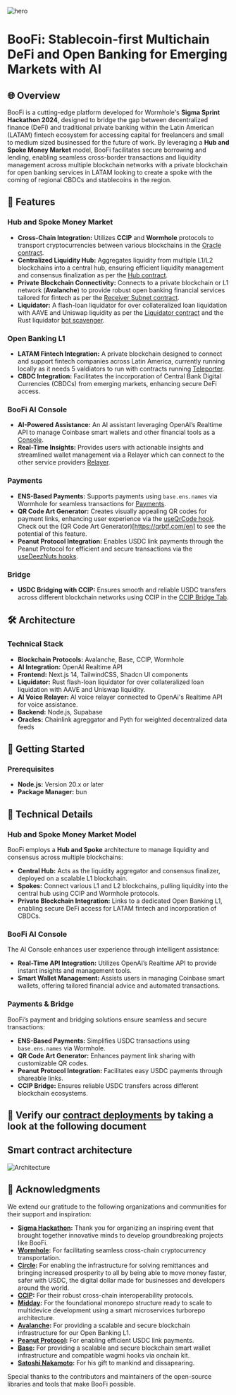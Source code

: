 ![hero](boofi-preview.png)

# BooFi: Stablecoin-first Multichain DeFi and Open Banking for Emerging Markets with AI

## 🌐 Overview

BooFi is a cutting-edge platform developed for Wormhole's **Sigma Sprint Hackathon 2024**, designed to bridge the gap between decentralized finance (DeFi) and traditional private banking within the Latin American (LATAM) fintech ecosystem for accessing capital for freelancers and small to medium sized businessed for the future of work. By leveraging a **Hub and Spoke Money Market** model, BooFi facilitates secure borrowing and lending, enabling seamless cross-border transactions and liquidity management across multiple blockchain networks with a private blockchain for open banking services in LATAM looking to create a spoke with the coming of regional CBDCs and stablecoins in the region.

## 🚀 Features

### **Hub and Spoke Money Market**

- **Cross-Chain Integration:** Utilizes **CCIP** and **Wormhole** protocols to transport cryptocurrencies between various blockchains in the [Oracle contract](https://github.com/tcxcx/boofi-poc/blob/private-blockchain/boofi-lite/contracts/evm/src/contracts/priceOracle/BooFiPriceOracle.sol).
- **Centralized Liquidity Hub:** Aggregates liquidity from multiple L1/L2 blockchains into a central hub, ensuring efficient liquidity management and consensus finalization as per the [Hub contract](https://github.com/tcxcx/boofi-poc/blob/private-blockchain/boofi-lite/contracts/evm/src/contracts/lendingHub/Hub.sol).
- **Private Blockchain Connectivity:** Connects to a private blockchain or L1 network (**Avalanche**) to provide robust open banking financial services tailored for fintech as per the [Receiver Subnet contract](https://github.com/tcxcx/boofi-poc/blob/private-blockchain/boofi-lite/contracts/evm/src/contracts/interchain-messaging/ReceiverOnSubnet.sol).
- **Liquidator:** A flash-loan liquidator for over collateralized loan liquidation with AAVE and Uniswap liquidity as per the [Liquidator contract](https://github.com/tcxcx/boofi-poc/blob/private-blockchain/boofi-lite/contracts/evm/src/contracts/LiquidatorFlashLoan.sol) and the Rust liquidator [bot scavenger](https://github.com/tcxcx/boofi-poc/blob/private-blockchain/boofi-lite/bots/src/main.rs).

### **Open Banking L1**
- **LATAM Fintech Integration:** A private blockchain designed to connect and support fintech companies across Latin America, currently running locally as it needs 5 valdiators to run with contracts running [Teleporter](https://github.com/tcxcx/boofi-poc/blob/private-blockchain/boofi-lite/contracts/evm/src/contracts/lendingHub/Hub.sol#L655).
- **CBDC Integration:** Facilitates the incorporation of Central Bank Digital Currencies (CBDCs) from emerging markets, enhancing secure DeFi access.

### **BooFi AI Console**
- **AI-Powered Assistance:** An AI assistant leveraging OpenAI’s Realtime API to manage Coinbase smart wallets and other financial tools as a [Console](https://github.com/tcxcx/boofi-poc/tree/private-blockchain/boofi-lite/frontend/src/components/blockchain-assistant/boofi-ghost-card).
- **Real-Time Insights:** Provides users with actionable insights and streamlined wallet management via a Relayer which can connect to the other service providers [Relayer](https://github.com/tcxcx/boofi-poc/blob/private-blockchain/apps/relay-server/index.js).

### **Payments**
- **ENS-Based Payments:** Supports payments using `base.ens.names` via Wormhole for seamless transactions for [Payments](https://github.com/tcxcx/boofi-poc/blob/c885a50b1ec3a83652ad6a065a07742292eaf415/boofi-lite/frontend/src/app/%5Blocale%5D/%5Bid%5D/page.tsx#L56).
- **QR Code Art Generator:** Creates visually appealing QR codes for payment links, enhancing user experience via the [useQrCode hook](https://github.com/tcxcx/boofi-poc/blob/c885a50b1ec3a83652ad6a065a07742292eaf415/boofi-lite/frontend/src/components/framed-qr-art/index.tsx#L12). Check out the (QR Code Art Generator)[https://qrbtf.com/en] to see the potential of this feature.
- **Peanut Protocol Integration:** Enables USDC link payments through the Peanut Protocol for efficient and secure transactions via the [useDeezNuts hooks](https://github.com/tcxcx/boofi-poc/blob/private-blockchain/boofi-lite/frontend/src/hooks/peanut-protocol/use-create-link.ts).

### **Bridge**
- **USDC Bridging with CCIP:** Ensures smooth and reliable USDC transfers across different blockchain networks using CCIP in the [CCIP Bridge Tab](https://github.com/tcxcx/boofi-poc/tree/private-blockchain/boofi-lite/frontend/src/components/bridge).

## 🛠 Architecture

### **Technical Stack**
- **Blockchain Protocols:** Avalanche, Base, CCIP, Wormhole
- **AI Integration:** OpenAI Realtime API
- **Frontend:** Next.js 14, TailwindCSS, Shadcn UI components
- **Liquidator:** Rust flash-loan liquidator for over collateralized loan liquidation with AAVE and Uniswap liquidity.
- **AI Voice Relayer:**  AI voice relayer connected to OpenAi's Realtime API for voice assistance.
- **Backend:** Node.js, Supabase
- **Oracles:** Chainlink agreggator and Pyth for weighted decentralized data feeds

## 🔧 Getting Started

### **Prerequisites**
- **Node.js:** Version 20.x or later
- **Package Manager:** bun


## 🧩 Technical Details

### **Hub and Spoke Money Market Model**
BooFi employs a **Hub and Spoke** architecture to manage liquidity and consensus across multiple blockchains:
- **Central Hub:** Acts as the liquidity aggregator and consensus finalizer, deployed on a scalable L1 blockchain.
- **Spokes:** Connect various L1 and L2 blockchains, pulling liquidity into the central hub using CCIP and Wormhole protocols.
- **Private Blockchain Integration:** Links to a dedicated Open Banking L1, enabling secure DeFi access for LATAM fintech and incorporation of CBDCs.

### **BooFi AI Console**
The AI Console enhances user experience through intelligent assistance:
- **Real-Time API Integration:** Utilizes OpenAI’s Realtime API to provide instant insights and management tools.
- **Smart Wallet Management:** Assists users in managing Coinbase smart wallets, offering tailored financial advice and automated transactions.

### **Payments & Bridge**
BooFi’s payment and bridging solutions ensure seamless and secure transactions:
- **ENS-Based Payments:** Simplifies USDC transactions using `base.ens.names` via Wormhole.
- **QR Code Art Generator:** Enhances payment link sharing with customizable QR codes.
- **Peanut Protocol Integration:** Facilitates easy USDC payments through shareable links.
- **CCIP Bridge:** Ensures reliable USDC transfers across different blockchain ecosystems.

## 🙏 Verify our [contract deployments](https://github.com/tcxcx/boofi-poc/blob/private-blockchain/boofi-lite/contracts/contract-deployments.md) by taking a look at the following document


## Smart contract architecture
![Architecture](boofi-architecture-extended.png)

## 🙏 Acknowledgments

We extend our gratitude to the following organizations and communities for their support and inspiration:

- **[Sigma Hackathon](https://www.sigma-hackathon.com/):** Thank you for organizing an inspiring event that brought together innovative minds to develop groundbreaking projects like BooFi.
- **[Wormhole](https://wormholenetwork.com/):** For facilitating seamless cross-chain cryptocurrency transportation.
- **[Circle](https://www.circle.com/):** For enabling the infrastructure for solving remittances and bringing increased prosperity to all by being able to move money faster, safer with USDC, the digital dollar made for businesses and developers around the world.
- **[CCIP](https://chain.link/ccip):** For their robust cross-chain interoperability protocols.
- **[Midday](https://midday.ai/):** For the foundational monorepo structure ready to scale to multidevice development using a smart microservices turborepo architecture.
- **[Avalanche](https://www.avax.network/):** For providing a scalable and secure blockchain infrastructure for our Open Banking L1.
- **[Peanut Protocol](https://peanutprotocol.com/):** For enabling efficient USDC link payments.
- **[Base](https://base.org/):** For providing a scalable and secure blockchain smart wallet infrastructure and compatible wagmi hooks via onchain kit.
- **[Satoshi Nakamoto](https://bitcoin.org/bitcoin.pdf):** For his gift to mankind and dissapearing.

Special thanks to the contributors and maintainers of the open-source libraries and tools that make BooFi possible.

